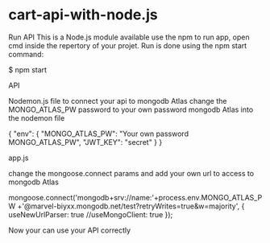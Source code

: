# cart-api-with-node.js

Run API
This is a Node.js module available use the npm to run app, open cmd inside the repertory of your projet. Run is done using the npm start command:

$ npm start

API

Nodemon.js file
to connect your api to mongodb Atlas change the MONGO_ATLAS_PW password to your own password mongodb Atlas into the nodemon file

{
    "env": {
        "MONGO_ATLAS_PW": "Your own password MONGO_ATLAS_PW",
        "JWT_KEY": "secret"
    }
}

app.js

change the mongoose.connect params and add your own url to access to mongodb Atlas 

mongoose.connect('mongodb+srv://name:'+process.env.MONGO_ATLAS_PW +'@marvel-biyxx.mongodb.net/test?retryWrites=true&w=majority', {
    useNewUrlParser: true
    //useMongoClient: true
});

Now your can use your API correctly
